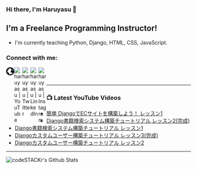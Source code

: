 ### Hi there, I'm Haruyasu 👋

## I'm a Freelance Programming Instructor!
- I'm currently teaching Python, Django, HTML, CSS, JavaScript.

### Connect with me:

[<img align="left" alt="harusoft.net" width="22px" src="https://raw.githubusercontent.com/iconic/open-iconic/master/svg/globe.svg" />][website]
[<img align="left" alt="haruyasu | YouTube" width="22px" src="https://cdn.jsdelivr.net/npm/simple-icons@v3/icons/youtube.svg" />][youtube]
[<img align="left" alt="haruyasu | Twitter" width="22px" src="https://cdn.jsdelivr.net/npm/simple-icons@v3/icons/twitter.svg" />][twitter]
[<img align="left" alt="haruyasu | LinkedIn" width="22px" src="https://cdn.jsdelivr.net/npm/simple-icons@v3/icons/linkedin.svg" />][linkedin]
[<img align="left" alt="haruyasu | Instagram" width="22px" src="https://cdn.jsdelivr.net/npm/simple-icons@v3/icons/instagram.svg" />][instagram]

<br />
<br />

---

### 📺 Latest YouTube Videos
<!-- YOUTUBE:START -->
- [簡単 DjangoでECサイトを構築しよう！ レッスン1](https://www.youtube.com/watch?v=nZAmw2MiHQQ)
- [Django書籍検索システム構築チュートリアル レッスン2(完成)](https://www.youtube.com/watch?v=ImeJCcglkGE)
- [Django書籍検索システム構築チュートリアル レッスン1](https://www.youtube.com/watch?v=WvGQ8gmXZgM)
- [Djangoカスタムユーザー構築チュートリアル レッスン3(完成)](https://www.youtube.com/watch?v=Qv7ZaEfMGzE)
- [Djangoカスタムユーザー構築チュートリアル レッスン2](https://www.youtube.com/watch?v=jImqFpVsU_8)
<!-- YOUTUBE:END -->

---

<img align="left" alt="codeSTACKr's Github Stats" src="https://github-readme-stats.vercel.app/api?username=haruyasu&show_icons=true&hide_border=true" />

[website]: https://harusoft.net/
[twitter]: https://twitter.com/hathle
[youtube]: https://www.youtube.com/channel/UCjpXqPZM1UPJoiyNVUTixqQ/
[instagram]: https://www.instagram.com/hathle/
[linkedin]: https://www.linkedin.com/in/haruyasu/
